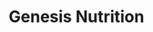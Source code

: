 ---
title: "Genesis Nutrition"
url: /vancouver/genesis-nutrition-davie-street/
shop: Nahrungsergänzung
---